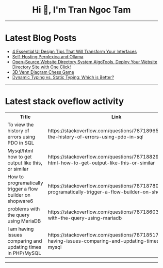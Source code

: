 <h1 align="center">Hi 👋, I'm Tran Ngoc Tam</h1>

---

# Latest Blog Posts 
<!-- BLOG-POST-LIST:START -->
- [4 Essential UI Design Tips That Will Transform Your Interfaces](https://dev.to/syedumaircodes/4-essential-ui-design-tips-that-will-transform-your-interfaces-5e5p)
- [Self-Hosting Perplexica and Ollama](https://dev.to/blacknight318/self-hosting-perplexica-and-ollama-48al)
- [Open-Source Website Directory System AigoTools, Deploy Your Website Directory Site with One Click!](https://dev.to/someu/open-source-website-directory-system-aigotools-deploy-your-website-directory-site-with-one-click-235l)
- [3D Venn Diagram Chess Game](https://dev.to/dan52242644dan/3d-venn-diagram-chess-game-pea)
- [Dynamic Typing vs. Static Typing: Which is Better?](https://dev.to/test_automation/dynamic-typing-vs-static-typing-which-is-better-553a)
<!-- BLOG-POST-LIST:END -->

---

# Latest stack oveflow activity
<table>
  <tr><th>Title</th><th>Link</th></tr>
  <!-- STACKOVERFLOW:START --><tr><td>To view the history of errors using PDO in SQL</td><td>https://stackoverflow.com/questions/78718965/to-view-the-history-of-errors-using-pdo-in-sql</td></tr><tr><td>Mysql/html how to get output like this, or similar</td><td>https://stackoverflow.com/questions/78718829/mysql-html-how-to-get-output-like-this-or-similar</td></tr><tr><td>How to programatically trigger a flow builder on shopware6</td><td>https://stackoverflow.com/questions/78718780/how-to-programatically-trigger-a-flow-builder-on-shopware6</td></tr><tr><td>problems with the query using MariaDB</td><td>https://stackoverflow.com/questions/78718603/problems-with-the-query-using-mariadb</td></tr><tr><td>I am having issues comparing and updating times in PHP/MySQL</td><td>https://stackoverflow.com/questions/78718517/i-am-having-issues-comparing-and-updating-times-in-php-mysql</td></tr><!-- STACKOVERFLOW:END -->
</table>

---


